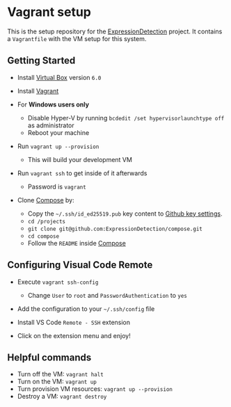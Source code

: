 # Vagrant setup

This is the setup repository for the [ExpressionDetection](https://github.com/ExpressionDetection) project. It contains a `Vagrantfile` with the VM setup for this system.

## Getting Started

* Install [Virtual Box](https://www.virtualbox.org/wiki/Download_Old_Builds_6_0) version `6.0`

* Install [Vagrant](https://www.vagrantup.com/)

* For **Windows users only**
    * Disable Hyper-V by running `bcdedit /set hypervisorlaunchtype off` as administrator
    * Reboot your machine

* Run `vagrant up --provision`
    * This will build your development VM

* Run `vagrant ssh` to get inside of it afterwards
    * Password is `vagrant`

* Clone [Compose](https://github.com/ExpressionDetection/compose) by:
    * Copy the `~/.ssh/id_ed25519.pub` key content to [Github key settings](https://github.com/settings/keys).
    * `cd /projects`
    * `git clone git@github.com:ExpressionDetection/compose.git`
    * `cd compose`
    * Follow the `README` inside [Compose](https://github.com/ExpressionDetection/compose)

## Configuring Visual Code Remote

* Execute `vagrant ssh-config`
    * Change `User` to `root` and `PasswordAuthentication` to `yes`

* Add the configuration to your `~/.ssh/config` file

* Install VS Code `Remote - SSH` extension

* Click on the extension menu and enjoy!

## Helpful commands

* Turn off the VM: `vagrant halt`
* Turn on the VM: `vagrant up`
* Turn provision VM resources: `vagrant up --provision`
* Destroy a VM: `vagrant destroy`
